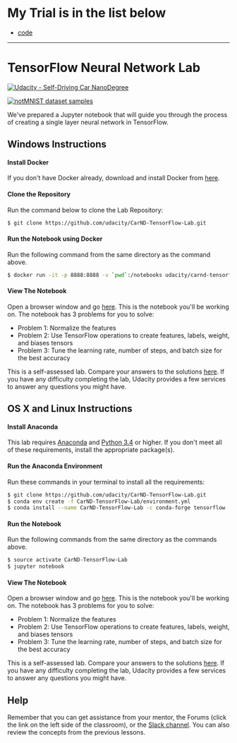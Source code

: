 # My Trial is in the list below
 * [code](https://github.com/romth777/CarND-TensorFlow-Lab/blob/master/lab.ipynb)

---

# TensorFlow Neural Network Lab
[![Udacity - Self-Driving Car NanoDegree](https://s3.amazonaws.com/udacity-sdc/github/shield-carnd.svg)](http://www.udacity.com/drive)

[<img src="http://yaroslavvb.com/upload/notMNIST/nmn.png" alt="notMNIST dataset samples" />](http://yaroslavvb.blogspot.com/2011/09/notmnist-dataset.html)

We've prepared a Jupyter notebook that will guide you through the process of creating a single layer neural network in TensorFlow.

## Windows Instructions
#### Install Docker
If you don't have Docker already, download and install Docker from [here](https://docs.docker.com/engine/installation/windows/).
#### Clone the Repository
Run the command below to clone the Lab Repository:
```sh
$ git clone https://github.com/udacity/CarND-TensorFlow-Lab.git
```
#### Run the Notebook using Docker
Run the following command from the same directory as the command above.
```sh
$ docker run -it -p 8888:8888 -v `pwd`:/notebooks udacity/carnd-tensorflow-lab
```
#### View The Notebook
Open a browser window and go [here](http://localhost:8888/notebooks/CarND-TensorFlow-Lab/lab.ipynb).  This is the notebook you'll be working on.  The notebook has 3 problems for you to solve:
 - Problem 1: Normalize the features
 - Problem 2: Use TensorFlow operations to create features, labels, weight, and biases tensors
 - Problem 3: Tune the learning rate, number of steps, and batch size for the best accuracy

This is a self-assessed lab.  Compare your answers to the solutions [here](https://github.com/udacity/CarND-TensorFlow-Lab/blob/master/solutions.ipynb).  If you have any difficulty completing the lab, Udacity provides a few services to answer any questions you might have.

## OS X and Linux Instructions
#### Install Anaconda
This lab requires [Anaconda](https://www.continuum.io/downloads) and [Python 3.4](https://www.python.org/downloads/) or higher. If you don't meet all of these requirements, install the appropriate package(s).
#### Run the Anaconda Environment
Run these commands in your terminal to install all the requirements:
```sh
$ git clone https://github.com/udacity/CarND-TensorFlow-Lab.git
$ conda env create -f CarND-TensorFlow-Lab/environment.yml
$ conda install --name CarND-TensorFlow-Lab -c conda-forge tensorflow
```
#### Run the Notebook
Run the following commands from the same directory as the commands above.
```sh
$ source activate CarND-TensorFlow-Lab
$ jupyter notebook
```
#### View The Notebook
Open a browser window and go [here](http://localhost:8888/notebooks/CarND-TensorFlow-Lab/lab.ipynb).  This is the notebook you'll be working on.  The notebook has 3 problems for you to solve:
 - Problem 1: Normalize the features
 - Problem 2: Use TensorFlow operations to create features, labels, weight, and biases tensors
 - Problem 3: Tune the learning rate, number of steps, and batch size for the best accuracy

This is a self-assessed lab.  Compare your answers to the solutions [here](https://github.com/udacity/CarND-TensorFlow-Lab/blob/master/solutions.ipynb).  If you have any difficulty completing the lab, Udacity provides a few services to answer any questions you might have.
## Help
Remember that you can get assistance from your mentor, the Forums (click the link on the left side of the classroom), or the [Slack channel](https://carnd-slack.udacity.com). You can also review the concepts from the previous lessons.
